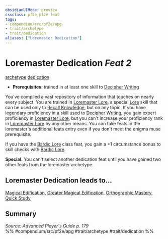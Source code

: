 ```yaml
---
obsidianUIMode: preview
cssclass: pf2e,pf2e-feat
tags:
- compendium/src/pf2e/apg
- trait/archetype
- trait/dedication
aliases: ["Loremaster Dedication"]
---
```

# Loremaster Dedication  *Feat 2*  
[archetype](../../rules/traits/archetype.md)  [dedication](../../rules/traits/dedication.md)  

- **Prerequisites**: trained in at least one skill to [Decipher Writing](../../rules/actions/decipher-writing.md)

You've compiled a vast repository of information that touches on nearly every subject. You are trained in [Loremaster Lore](../skills.md#Lore), a special [Lore](../skills.md#Lore) skill that can be used only to [Recall Knowledge](../../rules/actions/recall-knowledge.md), but on any topic. If you have legendary proficiency in a skill used to [Decipher Writing](../../rules/actions/decipher-writing.md), you gain expert proficiency in [Loremaster Lore](../skills.md#Lore), but you can't increase your proficiency rank in [Loremaster Lore](../skills.md#Lore) by any other means. You can take feats in the loremaster's additional feats entry even if you don't meet the enigma muse prerequisite.

If you have the [Bardic Lore](bardic-lore.md) class feat, you gain a +1 circumstance bonus to skill checks with [Bardic Lore](../skills.md#Lore).

**Special.** You can't select another dedication feat until you have gained two other feats from the loremaster archetype.

## Loremaster Dedication leads to...

[Magical Edification](magical-edification-apg.md), [Greater Magical Edification](greater-magical-edification-apg.md), [Orthographic Mastery](orthographic-mastery-apg.md), [Quick Study](quick-study-apg.md)

## Summary

*Source: Advanced Player's Guide p. 179*  
%% #compendium/src/pf2e/apg #trait/archetype #trait/dedication %%